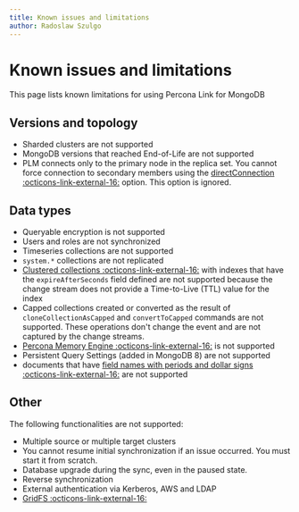```yaml
---
title: Known issues and limitations
author: Radoslaw Szulgo
---
```

# Known issues and limitations

This page lists known limitations for using Percona Link for MongoDB

## Versions and topology

* Sharded clusters are not supported
* MongoDB versions that reached End-of-Life are not supported
* PLM connects only to the primary node in the replica set. You cannot force connection to secondary members using the [directConnection :octicons-link-external-16:](https://www.mongodb.com/docs/manual/reference/connection-string/#connection-string-formats) option. This option is ignored.

## Data types

* Queryable encryption is not supported
* Users and roles are not synchronized
* Timeseries collections are not supported
* `system.*` collections are not replicated
* [Clustered collections :octicons-link-external-16:](https://www.mongodb.com/docs/manual/core/clustered-collections/) with indexes that have the `expireAfterSeconds` field defined are not supported because the change stream does not provide a Time-to-Live (TTL) value for the index
* Capped collections created or converted as the result of `cloneCollectionAsCapped` and `convertToCapped` commands are not supported. These operations don't change the event and are not captured by the change streams.
* [Percona Memory Engine :octicons-link-external-16:](https://docs.percona.com/percona-server-for-mongodb/8.0/inmemory.html) is not supported
* Persistent Query Settings (added in MongoDB 8) are not supported 
* documents that have [field names with periods and dollar signs :octicons-link-external-16:](https://www.mongodb.com/docs/manual/core/dot-dollar-considerations/) are not supported

## Other

The following functionalities are not supported:

* Multiple source or multiple target clusters 
* You cannot resume initial synchronization if an issue occurred. You must start it from scratch.
* Database upgrade during the sync, even in the paused state.
* Reverse synchronization
* External authentication via Kerberos, AWS and LDAP
* [GridFS :octicons-link-external-16:](https://www.mongodb.com/docs/manual/core/gridfs/)
